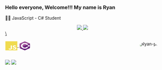 ### Hello everyone, Welcome!!! My name is Ryan

👨‍🎓 JavaScript - C# Student

<div align="center">
  <a href="https://github.com/zalasikdev">
  <img height="180em" src="https://github-readme-stats.vercel.app/api?username=zalasikdev&show_icons=true&theme=dark&include_all_commits=true&count_private=true"/>
  <img height="180em" src="https://github-readme-stats.vercel.app/api/top-langs/?username=zalasikdev&layout=compact&langs_count=7&theme=dark"/>
</div>\

  <div style="display: inline_block"><br>
  <img align="center" alt="Ryan-Js" height="30" width="40" src="https://raw.githubusercontent.com/devicons/devicon/master/icons/javascript/javascript-plain.svg">
  <img align="center" alt="Ryan-Csharp" height="30" width="40" src="https://raw.githubusercontent.com/devicons/devicon/master/icons/csharp/csharp-original.svg">
  <img align="right" alt="Ryan-pic" height="150" style="border-radius:50px;" src="https://media.discordapp.net/attachments/1037454983051874426/1037461749365997608/download20221103172205.png?width=467&height=467">
</div>
  
  ##
 
<div> 
  <a href="https://www.linkedin.com/in/ryan-andrade20/)" target="_blank"><img src="https://img.shields.io/badge/-LinkedIn-%230077B5?style=for-the-badge&logo=linkedin&logoColor=white" target="_blank"></a> 
  <a href=https://discord.com/channels/@me" target="_blank"><img src="https://img.shields.io/badge/Discord-7289DA?style=for-the-badge&logo=discord&logoColor=white" target="_blank"></a> 
